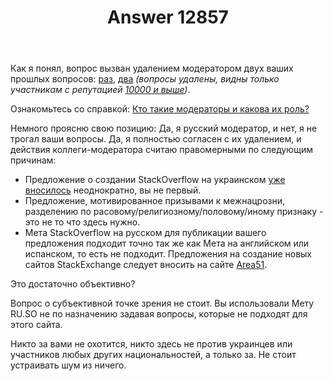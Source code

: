 ﻿---
title: "Answer 12857"
se.owner.user_id: 373567
se.owner.display_name: "aepot"
se.owner.link: "https://ru.meta.stackoverflow.com/users/373567/aepot"
se.answer_id: 12857
se.question_id: 12856
se.post_type: answer
se.is_accepted: False
---
<p>Как я понял, вопрос вызван удалением модератором двух ваших прошлых вопросов: <a href="https://ru.meta.stackoverflow.com/q/12855/373567">раз</a>, <a href="https://ru.meta.stackoverflow.com/q/12854/373567">два</a> <em>(вопросы удалены, видны только участникам с репутацией <a href="https://ru.stackoverflow.com/help/privileges/moderator-tools">10000 и выше</a>)</em>.</p>
<p>Ознакомьтесь со справкой: <a href="https://ru.stackoverflow.com/help/site-moderators">Кто такие модераторы и какова их роль?</a></p>
<p>Немного проясню свою позицию: Да, я русский модератор, и нет, я не трогал ваши вопросы. Да, я полностью согласен с их удалением, и действия коллеги-модератора считаю правомерными по следующим причинам:</p>
<ul>
<li>Предложение о создании StackOverflow на украинском <a href="https://ru.meta.stackoverflow.com/q/12024/373567">уже вносилось</a> неоднократно, вы не первый.</li>
<li>Предложение, мотивированное призывами к межнацрозни, разделению по расовому/религиозному/половому/иному признаку - это не то что здесь нужно.</li>
<li>Мета StackOverflow на русском для публикации вашего предложения подходит точно так же как Мета на английском или испанском, то есть не подходит. Предложения на создание новых сайтов StackExchange следует вносить на сайте <a href="https://area51.stackexchange.com/">Area51</a>.</li>
</ul>
<p>Это достаточно объективно?</p>
<p>Вопрос о субъективной точке зрения не стоит. Вы использовали Мету RU.SO не по назначению задавая вопросы, которые не подходят для этого сайта.</p>
<p>Никто за вами не охотится, никто здесь не против украинцев или участников любых других национальностей, а только за. Не стоит устраивать шум из ничего.</p>
